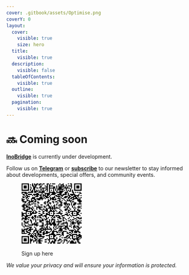 ```yaml
---
cover: .gitbook/assets/Optimise.png
coverY: 0
layout:
  cover:
    visible: true
    size: hero
  title:
    visible: true
  description:
    visible: false
  tableOfContents:
    visible: true
  outline:
    visible: true
  pagination:
    visible: true
---
```


# 🔜 Coming soon

[**InoBridge**](https://inobridge.org/) is currently under development.

Follow us on [**Telegram**](https://inobridge.org/) or [**subscribe**](https://aecb16de.sibforms.com/serve/MUIFAK\_xOaHjcxXW1MI5zverDaroc75iHhTWhh-ZX-GlsQGZEQMp2xJBhXLW3vWDR1j8-6-drR5oZWkMQz9glz-fx3zMdHMbbtw5KvLwh3PSsD-jcG8fBYSGwE8cNWp0Fps8IlW1XSDfWjdIPd97GKzjsgjguWR3iPhR157E1Tgebo9s6\_mZZYYiz95YOPcTcb4ByLgRvwJSkJ1J) to our newsletter to stay informed about developments, special offers, and community events.

<div align="left">

<figure><img src=".gitbook/assets/InoBridge _ Opt-in form QR code.png" alt="" width="160"><figcaption><p>Sign up here</p></figcaption></figure>

</div>

_We value your privacy and will ensure your information is protected._
